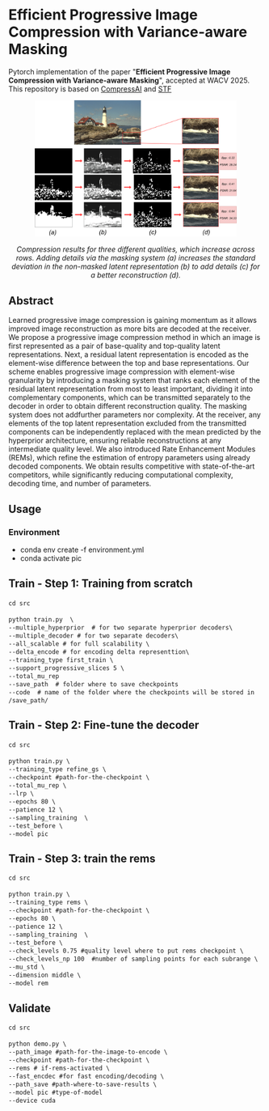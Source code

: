# Efficient Progressive Image Compression with Variance-aware Masking


Pytorch implementation of the paper "**Efficient Progressive Image Compression with Variance-aware Masking**", accepted at WACV 2025. This repository is based on [CompressAI](https://github.com/InterDigitalInc/CompressAI) and [STF](https://github.com/Googolxx/STF)



<div align="center">
<img src="imgs/teaser.png" alt="teaser" width="400"/>
<p><em>Compression results for three different qualities, which increase across rows.
  Adding details via the masking system (a) increases the standard deviation in the non-masked latent representation (b)  to add  details  (c) for a better reconstruction (d).</em></p>
</div>

## Abstract
Learned progressive image compression is gaining momentum as it allows improved image reconstruction as more bits are decoded at the receiver. We propose a progressive
image compression method in which an image is first represented as a pair of base-quality and top-quality latent representations. Next, a residual latent representation is encoded as the element-wise difference between the top and base representations. Our scheme enables progressive image compression with element-wise granularity by introducing a masking system that ranks each element of the residual latent representation from most to least important, dividing
it into complementary components, which can be transmitted separately to the decoder in order to obtain different
reconstruction quality. The masking system does not addfurther parameters nor complexity. At the receiver, any elements of the top latent representation excluded from the transmitted components can be independently replaced with the mean predicted by the hyperprior architecture, ensuring reliable reconstructions at any intermediate quality level. We also introduced Rate Enhancement Modules (REMs), which refine the estimation of entropy parameters using already decoded components. We obtain results competitive with state-of-the-art competitors, while significantly reducing computational complexity, decoding time, and number of parameters.


## Usage

### Environment
- conda env create -f environment.yml
- conda activate pic 

## Train - Step 1: Training from scratch

```
cd src 

python train.py  \
--multiple_hyperprior  # for two separate hyperprior decoders\
--multiple_decoder # for two separate decoders\
--all_scalable # for full scalability \
--delta_encode # for encoding delta representtion\
--training_type first_train \
--support_progressive_slices 5 \
--total_mu_rep
--save_path  # folder where to save checkpoints
--code  # name of the folder where the checkpoints will be stored in /save_path/
```


## Train - Step 2: Fine-tune the decoder
```
cd src 

python train.py \
--training_type refine_gs \
--checkpoint #path-for-the-checkpoint \
--total_mu_rep \
--lrp \
--epochs 80 \
--patience 12 \
--sampling_training  \
--test_before \
--model pic

```

## Train - Step 3: train the rems 
```
cd src 

python train.py \
--training_type rems \
--checkpoint #path-for-the-checkpoint \
--epochs 80 \
--patience 12 \
--sampling_training  \
--test_before \
--check_levels 0.75 #quality level where to put rems checkpoint \
--check_levels_np 100  #number of sampling points for each subrange \
--mu_std \
--dimension middle \
--model rem
```

## Validate
```
cd src 

python demo.py \
--path_image #path-for-the-image-to-encode \ 
--checkpoint #path-for-the-checkpoint \
--rems # if-rems-activated \
--fast_encdec #for fast encoding/decoding \
--path_save #path-where-to-save-results \
--model pic #type-of-model 
--device cuda
```